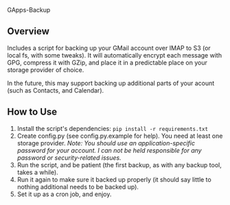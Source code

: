 GApps-Backup

## Overview
Includes a script for backing up your GMail account over IMAP to S3 (or local fs, with some tweaks).
It will automatically encrypt each message with GPG, compress it with GZip, and place it in a predictable place
on your storage provider of choice.

In the future, this may support backing up additional parts of your acount (such as Contacts, and Calendar).

## How to Use
1. Install the script's dependencies:
`pip install -r requirements.txt`
1. Create config.py (see config.py.example for help). You need at least one storage provider.
*Note: You should use an application-specific password for your account.
I can not be held responsible for any password or security-related issues.*
1. Run the script, and be patient (the first backup, as with any backup tool, takes a while).
1. Run it again to make sure it backed up properly (it should say little to nothing additional needs to be backed up).
1. Set it up as a cron job, and enjoy.
